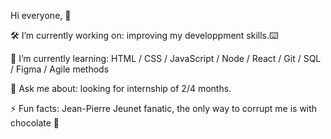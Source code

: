 Hi everyone, 🖖





🛠️ I’m currently working on: improving my developpment skills.⌨️


📜 I’m currently learning: HTML / CSS / JavaScript / Node / React / Git / SQL / Figma / Agile methods


💬 Ask me about: looking for internship of 2/4 months. 


⚡ Fun facts: Jean-Pierre Jeunet fanatic, the only way to corrupt me is with chocolate 🍫
